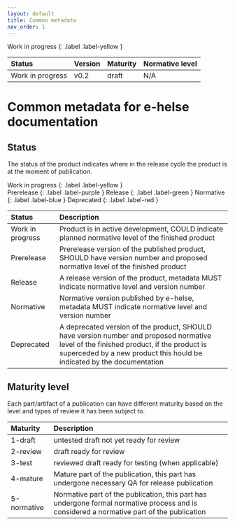 ```yaml
---
layout: default
title: Common metadata
nav_order: 1
---
```


Work in progress 
{: .label .label-yellow }

| Status | Version | Maturity | Normative level |
|:-------------|:------------------|:------|:-------|
| Work in progress | v0.2 | draft | N/A |

# Common metadata for e-helse documentation

## Status

The status of the product indicates where in the release cycle the product is at the moment of publication.  

Work in progress 
{: .label .label-yellow }  
Prerelease 
{: .label .label-purple }
Release 
{: .label .label-green }
Normative 
{: .label .label-blue }
Deprecated 
{: .label .label-red }


| Status | Description |
|:-------------|:------------------|
| Work in progress | Product is in active development, COULD indicate planned normative level of the finished product |
| Prerelease | Prerelease version of the published product, SHOULD have version number and proposed normative level of the finished product |
| Release | A release version of the product, metadata MUST indicate normative level and version number |
| Normative | Normative version published by e-helse, metadata MUST indicate normative level and version number |
| Deprecated | A deprecated version of the product, SHOULD have version number and proposed normative level of the finished product, if the product is superceded by a new product this hould be indicated by the documentation | 

## Maturity level

Each part/artifact of a publication can have different maturity based on the level and types of review it has been subject to.

| Maturity | Description |
|:-------------|:------------------|
| 1-draft | untested draft not yet ready for review |
| 2-review | draft ready for review |
| 3-test | reviewed draft ready for testing (when applicable) |
| 4-mature | Mature part of the publication, this part has undergone necessary QA for release publication |
| 5-normative | Normative part of the publication, this part has undergone formal normative process and is considered a normative part of the publication |

